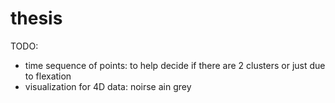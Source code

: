 # thesis

TODO:
- time sequence of points: to help decide if there are 2 clusters or just due to flexation
- visualization for 4D data: noirse ain grey
